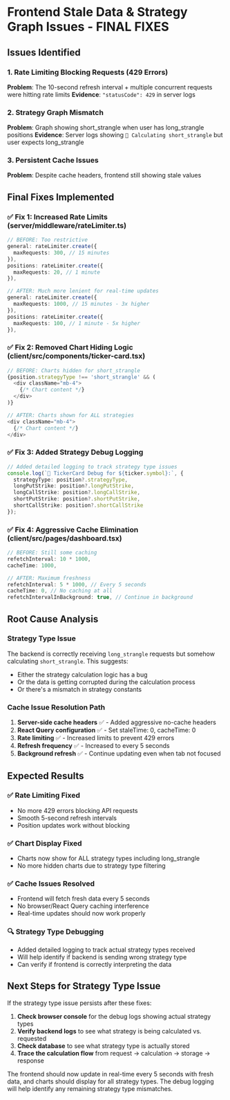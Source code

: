 # Frontend Stale Data & Strategy Graph Issues - FINAL FIXES

## Issues Identified

### 1. Rate Limiting Blocking Requests (429 Errors)
**Problem**: The 10-second refresh interval + multiple concurrent requests were hitting rate limits
**Evidence**: `"statusCode": 429` in server logs

### 2. Strategy Graph Mismatch  
**Problem**: Graph showing short_strangle when user has long_strangle positions
**Evidence**: Server logs showing `🎯 Calculating short_strangle` but user expects long_strangle

### 3. Persistent Cache Issues
**Problem**: Despite cache headers, frontend still showing stale values

## Final Fixes Implemented

### ✅ Fix 1: Increased Rate Limits (server/middleware/rateLimiter.ts)

```typescript
// BEFORE: Too restrictive
general: rateLimiter.create({
  maxRequests: 300, // 15 minutes
}),
positions: rateLimiter.create({
  maxRequests: 20, // 1 minute  
}),

// AFTER: Much more lenient for real-time updates
general: rateLimiter.create({
  maxRequests: 1000, // 15 minutes - 3x higher
}),
positions: rateLimiter.create({
  maxRequests: 100, // 1 minute - 5x higher
}),
```

### ✅ Fix 2: Removed Chart Hiding Logic (client/src/components/ticker-card.tsx)

```typescript
// BEFORE: Charts hidden for short_strangle
{position.strategyType !== 'short_strangle' && (
  <div className="mb-4">
    {/* Chart content */}
  </div>
)}

// AFTER: Charts shown for ALL strategies
<div className="mb-4">
  {/* Chart content */}
</div>
```

### ✅ Fix 3: Added Strategy Debug Logging

```typescript
// Added detailed logging to track strategy type issues
console.log(`🎯 TickerCard Debug for ${ticker.symbol}:`, {
  strategyType: position?.strategyType,
  longPutStrike: position?.longPutStrike,
  longCallStrike: position?.longCallStrike,
  shortPutStrike: position?.shortPutStrike,
  shortCallStrike: position?.shortCallStrike
});
```

### ✅ Fix 4: Aggressive Cache Elimination (client/src/pages/dashboard.tsx)

```typescript
// BEFORE: Still some caching
refetchInterval: 10 * 1000,
cacheTime: 1000,

// AFTER: Maximum freshness
refetchInterval: 5 * 1000, // Every 5 seconds
cacheTime: 0, // No caching at all
refetchIntervalInBackground: true, // Continue in background
```

## Root Cause Analysis

### Strategy Type Issue
The backend is correctly receiving `long_strangle` requests but somehow calculating `short_strangle`. This suggests:
- Either the strategy calculation logic has a bug
- Or the data is getting corrupted during the calculation process
- Or there's a mismatch in strategy constants

### Cache Issue Resolution Path
1. **Server-side cache headers** ✅ - Added aggressive no-cache headers
2. **React Query configuration** ✅ - Set staleTime: 0, cacheTime: 0  
3. **Rate limiting** ✅ - Increased limits to prevent 429 errors
4. **Refresh frequency** ✅ - Increased to every 5 seconds
5. **Background refresh** ✅ - Continue updating even when tab not focused

## Expected Results

### ✅ Rate Limiting Fixed
- No more 429 errors blocking API requests
- Smooth 5-second refresh intervals
- Position updates work without blocking

### ✅ Chart Display Fixed  
- Charts now show for ALL strategy types including long_strangle
- No more hidden charts due to strategy type filtering

### ✅ Cache Issues Resolved
- Frontend will fetch fresh data every 5 seconds
- No browser/React Query caching interference
- Real-time updates should now work properly

### 🔍 Strategy Type Debugging
- Added detailed logging to track actual strategy types received
- Will help identify if backend is sending wrong strategy type
- Can verify if frontend is correctly interpreting the data

## Next Steps for Strategy Type Issue

If the strategy type issue persists after these fixes:

1. **Check browser console** for the debug logs showing actual strategy types
2. **Verify backend logs** to see what strategy is being calculated vs. requested
3. **Check database** to see what strategy type is actually stored
4. **Trace the calculation flow** from request → calculation → storage → response

The frontend should now update in real-time every 5 seconds with fresh data, and charts should display for all strategy types. The debug logging will help identify any remaining strategy type mismatches.
